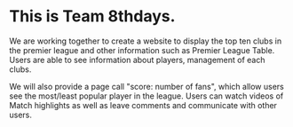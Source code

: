 # This is Team 8thdays.

We are working together to create a website to display the top ten clubs in the premier league and other information such as Premier League Table. Users are able to see information about players, management of each clubs.

We will also provide a page call "score: number of fans", which allow users see the most/least popular player in the league. Users can watch videos of Match highlights as well as leave comments and communicate with other users.
